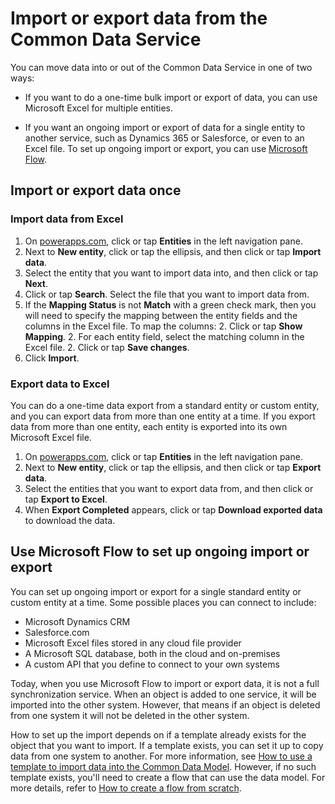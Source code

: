 <properties
	pageTitle="Import or export data | Microsoft PowerApps"
	description="Import or export an entity"
	services="powerapps"
	documentationCenter="na"
	authors="RobinARH"
	manager="robinarh"
	editor=""
	tags=""/>

<tags
   ms.service="powerapps"
   ms.devlang="na"
   ms.topic="article"
   ms.tgt_pltfrm="na"
   ms.workload="na"
   ms.date="10/19/2016"
   ms.author="robinr"/>

# Import or export data from the Common Data Service #
You can move data into or out of the Common Data Service in one of two ways:

- If you want to do a one-time bulk import or export of data, you can use Microsoft Excel for multiple entities.

- If you want an ongoing import or export of data for a single entity to another service, such as Dynamics 365 or Salesforce, or even to an Excel file. To set up ongoing import or export, you can use [Microsoft Flow](https://flow.microsoft.com).

## Import or export data once ##

### Import data from Excel ###
1. On [powerapps.com](https://web.powerapps.com), click or tap **Entities** in the left navigation pane.
1. Next to **New entity**, click or tap the ellipsis, and then click or tap **Import data**.
1. Select the entity that you want to import data into, and then click or tap **Next**.
1. Click or tap **Search**. Select the file that you want to import data from.
1. If the **Mapping Status** is not **Match** with a green check mark, then you will need to specify the mapping between the entity fields and the columns in the Excel file. To map the columns:
    2. Click or tap **Show Mapping**.
    2. For each entity field, select the matching column in the Excel file.
    2. Click or tap **Save changes**.
1. Click **Import**.

### Export data to Excel ###
You can do a one-time data export from a standard entity or custom entity, and you can export data from more than one entity at a time. If you export data from more than one entity, each entity is exported into its own Microsoft Excel file.

1. On [powerapps.com](https://web.powerapps.com), click or tap **Entities** in the left navigation pane.
1. Next to **New entity**, click or tap the ellipsis, and then click or tap **Export data**.
1.	Select the entities that you want to export data from, and then click or tap **Export to Excel**.
1.	When **Export Completed** appears, click or tap **Download exported data** to download the data.

## Use Microsoft Flow to set up ongoing import or export ##
You can set up ongoing import or export for a single standard entity or custom entity at a time. Some possible places you can connect to include:

- Microsoft Dynamics CRM
- Salesforce.com
- Microsoft Excel files stored in any cloud file provider
- A Microsoft SQL database, both in the cloud and on-premises
- A custom API that you define to connect to your own systems

Today, when you use Microsoft Flow to import or export data, it is not a full synchronization service. When an object is added to one service, it will be imported into the other system. However, that means if an object is deleted from one system it will not be deleted in the other system.

How to set up the import depends on if a template already exists for the object that you want to import. If a template exists, you can set it up to copy data from one system to another. For more information, see [How to use a template to import data into the Common Data Model](https://flow.microsoft.com/documentation/get-started-logic-template/). However, if no such template exists, you'll need to create a flow that can use the data model. For more details, refer to [How to create a flow from scratch](https://flow.microsoft.com/documentation/get-started-logic-flow/).
